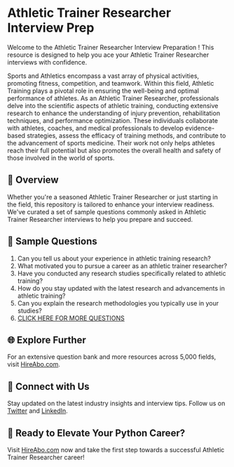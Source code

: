 # Athletic Trainer Researcher Interview Prep

Welcome to the Athletic Trainer Researcher Interview Preparation ! This resource is designed to help you ace your Athletic Trainer Researcher interviews with confidence.

Sports and Athletics encompass a vast array of physical activities, promoting fitness, competition, and teamwork. Within this field, Athletic Training plays a pivotal role in ensuring the well-being and optimal performance of athletes. As an Athletic Trainer Researcher, professionals delve into the scientific aspects of athletic training, conducting extensive research to enhance the understanding of injury prevention, rehabilitation techniques, and performance optimization. These individuals collaborate with athletes, coaches, and medical professionals to develop evidence-based strategies, assess the efficacy of training methods, and contribute to the advancement of sports medicine. Their work not only helps athletes reach their full potential but also promotes the overall health and safety of those involved in the world of sports.

## 🚀 Overview

Whether you're a seasoned Athletic Trainer Researcher or just starting in the field, this repository is tailored to enhance your interview readiness. We've curated a set of sample questions commonly asked in Athletic Trainer Researcher interviews to help you prepare and succeed.

## 📝 Sample Questions

1. Can you tell us about your experience in athletic training research?
2. What motivated you to pursue a career as an athletic trainer researcher?
3. Have you conducted any research studies specifically related to athletic training?
4. How do you stay updated with the latest research and advancements in athletic training?
5. Can you explain the research methodologies you typically use in your studies?
6. [CLICK HERE FOR MORE QUESTIONS](https://hireabo.com/job/15_3_36/Athletic%20Trainer%20Researcher)

## 🌐 Explore Further

For an extensive question bank and more resources across 5,000 fields, visit [HireAbo.com](https://www.hireabo.com).

## 📱 Connect with Us

Stay updated on the latest industry insights and interview tips. Follow us on [Twitter](https://twitter.com/hireabo) and [LinkedIn](https://www.linkedin.com/in/hire-abo-3609972a8/).

## 🚀 Ready to Elevate Your Python Career?

Visit [HireAbo.com](https://www.hireabo.com) now and take the first step towards a successful Athletic Trainer Researcher career!